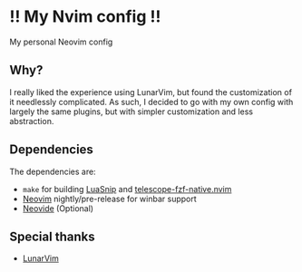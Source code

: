 # !! My Nvim config !!
My personal Neovim config

## Why?
I really liked the experience using LunarVim, but found the customization of it needlessly complicated.
As such, I decided to go with my own config with largely the same plugins, but with simpler customization
and less abstraction.

## Dependencies
The dependencies are:
  - `make` for building [LuaSnip](https://github.com/L3MON4D3/LuaSnip) and [telescope-fzf-native.nvim](https://github.com/nvim-telescope/telescope-fzf-native.nvim)
  - [Neovim](https://github.com/neovim/neovim) nightly/pre-release for winbar support
  - [Neovide](https://github.com/neovide/neovide) (Optional)

## Special thanks
  - [LunarVim](https://www.lunarvim.org/)
